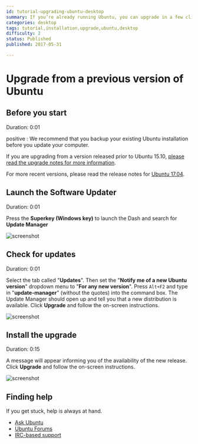 ```yaml
---
id: tutorial-upgrading-ubuntu-desktop
summary: If you’re already running Ubuntu, you can upgrade in a few clicks from the Software Updater.
categories: desktop
tags: tutorial,installation,upgrade,ubuntu,desktop
difficulty: 2
status: Published
published: 2017-05-31

---
```


# Upgrade from a previous version of Ubuntu

## Before you start
Duration: 0:01

positive
: We recommend that you backup your existing Ubuntu installation before you update your computer.

If you are upgrading from a version released prior to Ubuntu 15.10, [please read the upgrade notes for more information](https://help.ubuntu.com/community/UpgradeNotes).

For more recent versions, please read the release notes for [Ubuntu 17.04](https://wiki.ubuntu.com/ZestyZapus/ReleaseNotes).

## Launch the Software Updater
Duration: 0:01

Press the **Superkey (Windows key)** to launch the Dash and search for **Update Manager**

![screenshot](https://assets.ubuntu.com/v1/de3da8d8-download-desktop-upgrade-1.jpg)

## Check for updates
Duration: 0:01

Select the tab called "**Updates**". Then set the "**Notify me of a new Ubuntu version**" dropdown menu to "**For any new version**". Press `Alt+F2` and type in "**update-manager**" (without the quotes) into the command box. The Update Manager should open up and tell you that a new distribution is available. Click **Upgrade** and follow the on-screen instructions.

![screenshot](https://assets.ubuntu.com/v1/4bcdd988-download-desktop-upgrade-2.jpg)

## Install the upgrade
Duration: 0:15

A message will appear informing you of the availability of the new release. Click **Upgrade** and follow the on-screen instructions.

![screenshot](https://assets.ubuntu.com/v1/d709d29a-download-desktop-upgrade-3.jpg)

## Finding help

If you get stuck, help is always at hand.

* [Ask Ubuntu](https://askubuntu.com/)
* [Ubuntu Forums](https://ubuntuforums.org/)
* [IRC-based support](https://wiki.ubuntu.com/IRC/ChannelList)
